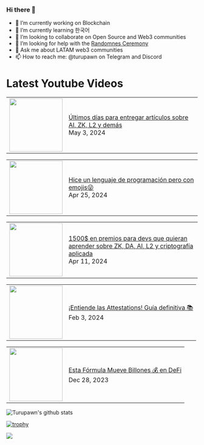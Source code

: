 ### Hi there 👋

- 🔭 I’m currently working on Blockchain
- 🌱 I’m currently learning 한국어
- 👯 I’m looking to collaborate on Open Source and Web3 communities
- 🤔 I’m looking for help with the [Randomnes Ceremony](https://github.com/Turupawn/RandomnessCeremony)
- 💬 Ask me about LATAM web3 communities
- 📫 How to reach me: @turupawn on Telegram and Discord

# Latest Youtube Videos

<!-- BLOG-POST-LIST:START --><table><tr><td><a href="https://www.youtube.com/watch?v=GMXAS1Rck-8"><img width="140px" src="https://i.ytimg.com/vi/GMXAS1Rck-8/mqdefault.jpg"></a></td>
<td><a href="https://www.youtube.com/watch?v=GMXAS1Rck-8">Últimos días para entregar artículos sobre AI, ZK, L2 y demás</a><br/>May 3, 2024</td></tr></table>
<table><tr><td><a href="https://www.youtube.com/watch?v=dz92xaLzixc"><img width="140px" src="https://i.ytimg.com/vi/dz92xaLzixc/mqdefault.jpg"></a></td>
<td><a href="https://www.youtube.com/watch?v=dz92xaLzixc">Hice un lenguaje de programación pero con emojis😜</a><br/>Apr 25, 2024</td></tr></table>
<table><tr><td><a href="https://www.youtube.com/watch?v=tRUyr6hil2Q"><img width="140px" src="https://i.ytimg.com/vi/tRUyr6hil2Q/mqdefault.jpg"></a></td>
<td><a href="https://www.youtube.com/watch?v=tRUyr6hil2Q">1500$ en premios para devs que quieran aprender sobre ZK, DA, AI, L2 y criptografía aplicada</a><br/>Apr 11, 2024</td></tr></table>
<table><tr><td><a href="https://www.youtube.com/watch?v=YACCaACN8JA"><img width="140px" src="https://i.ytimg.com/vi/YACCaACN8JA/mqdefault.jpg"></a></td>
<td><a href="https://www.youtube.com/watch?v=YACCaACN8JA">¡Entiende las Attestations! Guía definitiva 📚</a><br/>Feb 3, 2024</td></tr></table>
<table><tr><td><a href="https://www.youtube.com/watch?v=j66qsXMjymc"><img width="140px" src="https://i.ytimg.com/vi/j66qsXMjymc/mqdefault.jpg"></a></td>
<td><a href="https://www.youtube.com/watch?v=j66qsXMjymc">Esta Fórmula Mueve Billones 💰 en DeFi</a><br/>Dec 28, 2023</td></tr></table>
<!-- BLOG-POST-LIST:END -->

<!-- YOUTUBE:START -->
<!-- YOUTUBE:END -->

![Turupawn's github stats](https://github-readme-stats.vercel.app/api?username=turupawn&show_icons=true)

[![trophy](https://github-profile-trophy.vercel.app/?username=Turupawn&theme=onedark)](https://github.com/ryo-ma/github-profile-trophy)

<a href="https://github.com/anuraghazra/github-readme-stats">
  <!-- Change the `github-readme-stats.anuraghazra1.vercel.app` to `github-readme-stats.vercel.app`  -->
  <img align="center" src="https://github-readme-stats.anuraghazra1.vercel.app/api/top-langs/?username=Turupawn&layout=compact&theme=radical" />
</a>

<!--
**Turupawn/Turupawn** is a ✨ _special_ ✨ repository because its `README.md` (this file) appears on your GitHub profile.

Here are some ideas to get you started:

- 🔭 I’m currently working on ...
- 🌱 I’m currently learning ...
- 👯 I’m looking to collaborate on ...
- 🤔 I’m looking for help with ...
- 💬 Ask me about ...
- 📫 How to reach me: ...
- 😄 Pronouns: ...
- ⚡ Fun fact: ...
-->
